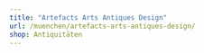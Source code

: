 ```yaml
---
title: "Artefacts Arts Antiques Design"
url: /muenchen/artefacts-arts-antiques-design/
shop: Antiquitäten
---
```

